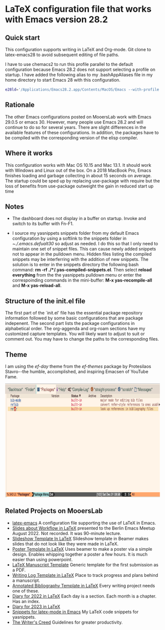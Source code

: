 # LaTeX configuration file that works with Emacs version 28.2

## Quick start
This configuration supports writing in LaTeX and Org-mode.
Git clone to latex-emacs28 to avoid subsequent editing of file paths.

I have to use chemacs2 to run this profile parallel to the default configuration because Emacs 28.2 does not support selecting a profile on startup.
I have added the following alias to my .bashAppAliases file in my home directory to start Emacs 28 with this configuration.

```bash
e28ld='/Applications/Emacs28.2.app/Contents/MacOS/Emacs --with-profile latex28 --debug-init'
```

## Rationale
The other Emacs configurations posted on MooersLab work with Emacs 29.0.5 or emacs 30. However, many people use Emacs 28.2 and will continue to do so for several years. There are slight differences in the available features of these configurations. In addition, the packages have to be compiled with the corresponding version of the elisp compiler.

## Where it works
This configuration works with Mac OS 10.15 and Mac 13.1. 
It should work with Windows and Linux out of the box.
On a 2018 MacBook Pro, Emacs finishes loading and garbage collecting in about 15 seconds on average.
The startup could be sped up by replacing use-package with require but the loss of benefits from use-package outweight the gain in reduced start up time

## Notes
- The dashboard does not display in a buffer on startup. Invoke and switch to its buffer with Fn-F1.

- I source my yasnippets snippets folder from my default Emacs configuration by using a softlink to the snippets folder in *~./.emacs.defualt30* so adjust as needed.
I do this so that I only need to maintain one set of snippet files.
This can cause newly added snippets not to appear in the pulldown menu.
Hidden files listing the compiled snippets may be interferring with the addition of new snippets.
The solution is to enter in the snippets directory the following bash command: **rm -rf ./\*/.yas-compiled-snippets.el**. 
Then select **reload everything** from the the yasnippets pulldown menu or enter the correspoinding commands in the mini-buffer: **M-x yas-recompile-all** and **M-x yas-reload-all**.

## Structure of the init.el file
The first part of the `init.el' file has the essential package repository information followed by some basic configurations that are package indepenent.
The second part lists the package configurations in alphabetical order.
The org-aggenda and org-roam sections have my customized capture templates.
You will likely want to adjust to suit or comment out.
You may have to change the paths to the corresponding files.

## Theme
I am using the *ef-day* theme from the *ef-themes* package by Protesilaos Stavro--the humble, accomplished, and inspiring Emacsen of YouTube Fame.

<p align="center"><img src="./images/ef-day-example.png" alt="HTML5 Icon" style="width:819px;height:369px;"></p>


## Related Projects on MooersLab
- [latex-emacs](https://github.com/MooersLab/latex-emacs) A configuration file supporting the use of LaTeX in Emacs.
- [Slides about Workflow in LaTeX](https://github.com/MooersLab/BerlinEmacsAugust2022) presented to the Berlin Emacs Meetup August 2022. Not recorded. It was 90-minute lecture.
- [Slideshow Template In LaTeX](https://github.com/MooersLab/slideshowTemplateLaTeX) Slideshow template in Beamer makes slides that do not look like they were made in LaTeX.
- [Poster Template In LaTeX](https://github.com/MooersLab/posterInLaTeX) Uses beamer to make a poster via a simple design. Enables whipping together a poster a few hours. It is much easier than using powerpoint.
- [LaTeX Manuscript Template](https://github.com/MooersLab/manuscriptInLaTeX/edit/main/README.md) Generic template for the first submission as a PDF.
- [Writing Log Template in LaTeX](https://github.com/MooersLab/writingLogTemplate) Place to track progress and plans behind a manuscript.
- [Annotated Bibliography Template in LaTeX](https://github.com/MooersLab/annotatedBibliography) Every writing project needs one of these.
- [Diary for 2022 in LaTeX](https://github.com/MooersLab/diary2022inLaTeX) Each day is a section. Each month is a chapter. Has an index.
- [Diary for 2023 in LaTeX](https://github.com/MooersLab/diary2023inLaTeX) 
- [Snippets for latex-mode in Emacs](https://github.com/MooersLab/snippet-latex-mode) My LaTeX code snippets for yasnippets.
- [The Writer's Creed](https://github.com/MooersLab/thewriterslaw) Guidelines for greater productivity.

